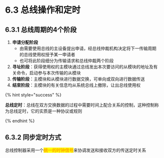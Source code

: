 # 6.3 总线操作和定时

## 6.3.1 总线周期的4个阶段

1. **申请分配阶段**
   - 由需要使用总线的主设备提出申请，经总线仲裁机构决定将下一传输周期的总线使用权授予某一申请者
   - 也可将此阶段细分为传输请求和总线仲裁两个阶段
2. **寻址阶段**：获得使用权的主模块通过总线发出本次要访问的从模块的地址及有关命令，启动参与本次传输的从模块
3. **传输阶段**：主模块和从模块进行数据交换，可单向或双向进行数据传送
4. **结束阶段**：主模块的有关信息均从系统总线上撤除，让出总线使用权

{% hint style="success" %}

**总线定时**：总线在双方交换数据的过程中需要时间上配合关系的控制，这种控制称为总线定时，它的实质是一种协议或规则

{% endhint %}

## 6.3.2 同步定时方式

总线控制器采用一个<mark style="color:orange;">**统一的时钟信号**</mark>来协调发送和接收双方的传送定时关系

